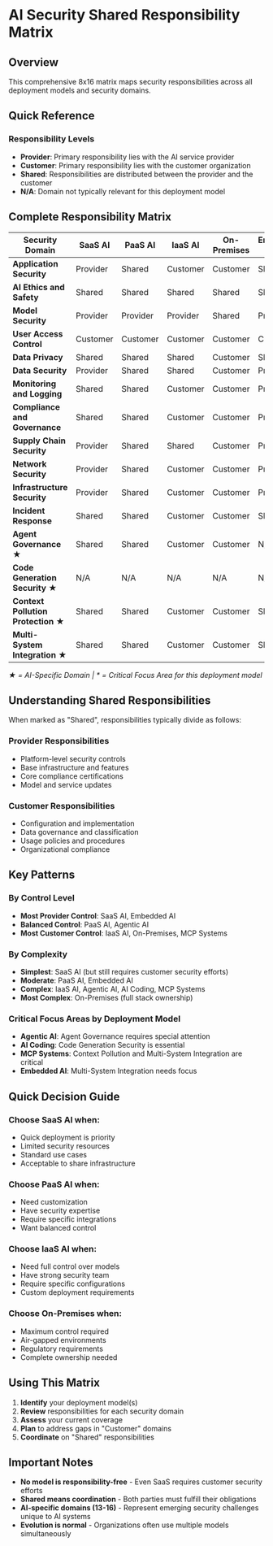 # AI Security Shared Responsibility Matrix

## Overview

This comprehensive 8x16 matrix maps security responsibilities across all deployment models and security domains.

## Quick Reference

### Responsibility Levels

- **Provider**: Primary responsibility lies with the AI service provider
- **Customer**: Primary responsibility lies with the customer organization
- **Shared**: Responsibilities are distributed between the provider and the customer
- **N/A**: Domain not typically relevant for this deployment model

## Complete Responsibility Matrix

| Security Domain | SaaS AI | PaaS AI | IaaS AI | On-Premises | Embedded AI | Agentic AI | AI Coding | MCP Systems |
|-----------------|---------|---------|---------|-------------|-------------|------------|-----------|-------------|
| **Application Security** | Provider | Shared | Customer | Customer | Shared | Customer | Customer | Customer |
| **AI Ethics and Safety** | Shared | Shared | Shared | Shared | Shared | Customer | Shared | Customer |
| **Model Security** | Provider | Provider | Provider | Shared | Provider | Shared | Provider | Shared |
| **User Access Control** | Customer | Customer | Customer | Customer | Customer | Customer | Customer | Customer |
| **Data Privacy** | Shared | Shared | Shared | Customer | Shared | Customer | Customer | Customer |
| **Data Security** | Provider | Shared | Shared | Customer | Provider | Customer | Provider | Customer |
| **Monitoring and Logging** | Shared | Shared | Customer | Customer | Provider | Customer | Provider | Customer |
| **Compliance and Governance** | Shared | Shared | Customer | Customer | Provider | Customer | Provider | Customer |
| **Supply Chain Security** | Provider | Shared | Shared | Customer | Provider | Shared | Provider | Customer |
| **Network Security** | Provider | Shared | Customer | Customer | Provider | Customer | Provider | Customer |
| **Infrastructure Security** | Provider | Shared | Customer | Customer | Provider | Customer | Provider | Customer |
| **Incident Response** | Shared | Shared | Customer | Customer | Shared | Customer | Shared | Customer |
| **Agent Governance** ★ | Shared | Shared | Customer | Customer | N/A | Customer* | N/A | Customer |
| **Code Generation Security** ★ | N/A | N/A | N/A | N/A | N/A | N/A | Customer* | N/A |
| **Context Pollution Protection** ★ | Shared | Shared | Customer | Customer | Shared | Shared | Customer | Customer* |
| **Multi-System Integration** ★ | Shared | Shared | Customer | Customer | Shared* | Shared | Customer | Customer* |

*★ = AI-Specific Domain | \* = Critical Focus Area for this deployment model*

## Understanding Shared Responsibilities

When marked as "Shared", responsibilities typically divide as follows:

### Provider Responsibilities
- Platform-level security controls
- Base infrastructure and features
- Core compliance certifications
- Model and service updates

### Customer Responsibilities
- Configuration and implementation
- Data governance and classification
- Usage policies and procedures
- Organizational compliance

## Key Patterns

### By Control Level
- **Most Provider Control**: SaaS AI, Embedded AI
- **Balanced Control**: PaaS AI, Agentic AI
- **Most Customer Control**: IaaS AI, On-Premises, MCP Systems

### By Complexity
- **Simplest**: SaaS AI (but still requires customer security efforts)
- **Moderate**: PaaS AI, Embedded AI
- **Complex**: IaaS AI, Agentic AI, AI Coding, MCP Systems
- **Most Complex**: On-Premises (full stack ownership)

### Critical Focus Areas by Deployment Model
- **Agentic AI**: Agent Governance requires special attention
- **AI Coding**: Code Generation Security is essential
- **MCP Systems**: Context Pollution and Multi-System Integration are critical
- **Embedded AI**: Multi-System Integration needs focus

## Quick Decision Guide

### Choose SaaS AI when:
- Quick deployment is priority
- Limited security resources
- Standard use cases
- Acceptable to share infrastructure

### Choose PaaS AI when:
- Need customization
- Have security expertise
- Require specific integrations
- Want balanced control

### Choose IaaS AI when:
- Need full control over models
- Have strong security team
- Require specific configurations
- Custom deployment requirements

### Choose On-Premises when:
- Maximum control required
- Air-gapped environments
- Regulatory requirements
- Complete ownership needed

## Using This Matrix

1. **Identify** your deployment model(s)
2. **Review** responsibilities for each security domain
3. **Assess** your current coverage
4. **Plan** to address gaps in "Customer" domains
5. **Coordinate** on "Shared" responsibilities

## Important Notes

- **No model is responsibility-free** - Even SaaS requires customer security efforts
- **Shared means coordination** - Both parties must fulfill their obligations
- **AI-specific domains (13-16)** - Represent emerging security challenges unique to AI systems
- **Evolution is normal** - Organizations often use multiple models simultaneously
